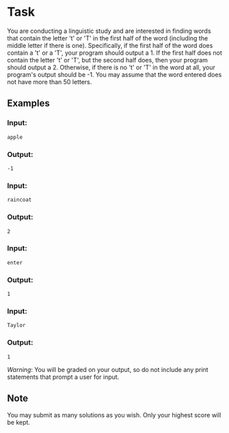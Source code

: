 # Task

You are conducting a linguistic study and are interested in finding words that contain the letter 't' or 'T' in the first half of the word (including the middle letter if there is one). Specifically, if the first half of the word does contain a 't' or a 'T', your program should output a 1. If the first half does not contain the letter 't' or 'T', but the second half does, then your program should output a 2. Otherwise, if there is no 't' or 'T' in the word at all, your program's output should be -1. You may assume that the word entered does not have more than 50 letters.

## Examples

### Input:

```
apple
```

### Output:

```
-1
```

### Input:

```
raincoat
```

### Output:

```
2
```

### Input:

```
enter
```

### Output:

```
1
```

### Input:

```
Taylor
```

### Output:

```
1
```

*Warning*: You will be graded on your output, so do not include any print statements that prompt a user for input.

## Note

You may submit as many solutions as you wish. Only your highest score will be kept.